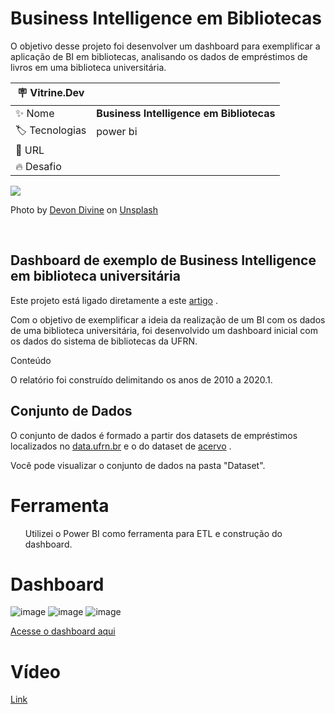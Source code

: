 # Business Intelligence em Bibliotecas


O objetivo desse projeto foi desenvolver um dashboard para exemplificar a aplicação de BI em bibliotecas, analisando os dados de empréstimos de livros em uma biblioteca universitária. 

| :placard: Vitrine.Dev |     |
| -------------  | --- |
| :sparkles: Nome        | **Business Intelligence em Bibliotecas**
| :label: Tecnologias | power bi
| :rocket: URL         |
| :fire: Desafio     | 

<!-- Inserir imagem com a #vitrinedev ao final do link -->
![](https://miro.medium.com/max/12032/0*eWTpUnfJeayibPBD#vitrinedev)

Photo by [Devon Divine](https://unsplash.com/@lightrisephoto?utm_source=medium&utm_medium=referral) on [Unsplash](https://unsplash.com/?utm_source=medium&utm_medium=referral)


<br>
<h2>Dashboard de exemplo de Business Intelligence em biblioteca universitária </h2>
<p>Este projeto está ligado diretamente a este <a href="https://franciscofoz.medium.com/business-intelligence-em-bibliotecas-com-power-bi-4065df7b232c" target="_blank">artigo</a> . </p>
  
<p> Com o objetivo de exemplificar a ideia da realização de um BI com os dados de uma biblioteca universitária, foi desenvolvido um dashboard inicial com os dados do sistema de bibliotecas da UFRN.</p>

<p> Conteúdo</p>
<p> O relatório foi construído delimitando os anos de 2010 a 2020.1. </p>


<h2>Conjunto de Dados </h2>
  
<p>O conjunto  de dados é formado a partir dos datasets de empréstimos localizados no <a href="https://dados.ufrn.br/dataset/emprestimos-acervos-das-bibliotecas" target="_blank">data.ufrn.br</a> e o do dataset de <a href="https://dados.ufrn.br/dataset/acervo-biblioteca/resource/e3d3e784-1349-4a8f-ad09-86e893328f9e" target="_blank">acervo</a> . </p>


<p>Você pode visualizar o conjunto de dados na pasta "Dataset". <p/>

<h1>Ferramenta</h1>
<ul> Utilizei o Power BI como ferramenta para ETL e construção do dashboard. </ul>


<h1> </p> Dashboard </h1>

![image](https://user-images.githubusercontent.com/64700794/167269299-1bb05ca2-6392-4068-a5a7-ac078ca448ab.png)
![image](https://user-images.githubusercontent.com/64700794/167269315-23e0a2be-ed86-49ba-89db-1208a8d7d511.png)
![image](https://user-images.githubusercontent.com/64700794/167269338-1e992e14-3125-4228-b9ea-126f3d03e9a6.png)

<a href="https://app.powerbi.com/view?r=eyJrIjoiZjNkMzM5MGEtYTlkOS00Y2E1LWJmODEtNzQ2MTIxYTEzMmE2IiwidCI6IjcxMmY5ZGI0LTY0MDctNDA3NS04NDZhLTUyZDAwYWZkOTNmZiJ9&pageName=ReportSection44da907599044c09df45">Acesse o dashboard aqui</a>


<h1> </p> Vídeo </h1>

[Link](https://youtu.be/rPVQNRotf48)
